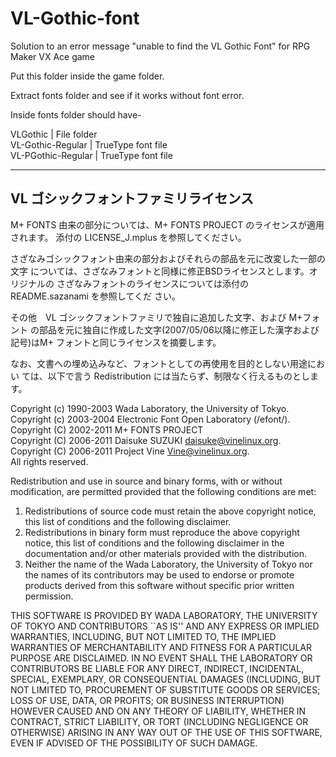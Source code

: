 # VL-Gothic-font
Solution to an error message "unable to find the VL Gothic Font" for RPG Maker VX Ace game

Put this folder inside the game folder.

Extract fonts folder and see if it works without font error.

Inside fonts folder should have-

VLGothic | File folder<br>
VL-Gothic-Regular | TrueType font file<br>
VL-PGothic-Regular | TrueType font file<br>

---

VL ゴシックフォントファミリライセンス
-------------------------------------

M+ FONTS 由来の部分については、M+ FONTS PROJECT のライセンスが適用されます。
添付の LICENSE_J.mplus を参照してください。

さざなみゴシックフォント由来の部分およびそれらの部品を元に改変した一部の文字
については、さざなみフォントと同様に修正BSDライセンスとします。オリジナルの
さざなみフォントのライセンスについては添付の README.sazanami を参照してくだ
さい。

その他　VL ゴシックフォントファミリで独自に追加した文字、および M+フォント
の部品を元に独自に作成した文字(2007/05/06以降に修正した漢字および記号)はM+
フォントと同じライセンスを摘要します。

なお、文書への埋め込みなど、フォントとしての再使用を目的としない用途におい
ては、以下で言う Redistribution には当たらず、制限なく行えるものとします。

Copyright (c) 1990-2003 Wada Laboratory, the University of Tokyo.<br>
Copyright (c) 2003-2004 Electronic Font Open Laboratory (/efont/).<br>
Copyright (C) 2002-2011 M+ FONTS PROJECT<br>
Copyright (C) 2006-2011 Daisuke SUZUKI <daisuke@vinelinux.org>.<br>
Copyright (C) 2006-2011 Project Vine <Vine@vinelinux.org>.<br>
All rights reserved.<br>

Redistribution and use in source and binary forms, with or without
modification, are permitted provided that the following conditions
are met:
1. Redistributions of source code must retain the above copyright notice,
   this list of conditions and the following disclaimer.
2. Redistributions in binary form must reproduce the above copyright notice,
   this list of conditions and the following disclaimer in the documentation
   and/or other materials provided with the distribution.
3. Neither the name of the Wada Laboratory, the University of Tokyo nor
   the names of its contributors may be used to endorse or promote products
   derived from this software without specific prior written permission.

THIS SOFTWARE IS PROVIDED BY WADA LABORATORY, THE UNIVERSITY OF TOKYO AND
CONTRIBUTORS ``AS IS'' AND ANY EXPRESS OR IMPLIED WARRANTIES, INCLUDING, BUT
NOT LIMITED TO, THE IMPLIED WARRANTIES OF MERCHANTABILITY AND FITNESS FOR A
PARTICULAR PURPOSE ARE DISCLAIMED.  IN NO EVENT SHALL THE LABORATORY OR
CONTRIBUTORS BE LIABLE FOR ANY DIRECT, INDIRECT, INCIDENTAL, SPECIAL,
EXEMPLARY, OR CONSEQUENTIAL DAMAGES (INCLUDING, BUT NOT LIMITED TO,
PROCUREMENT OF SUBSTITUTE GOODS OR SERVICES; LOSS OF USE, DATA, OR PROFITS;
OR BUSINESS INTERRUPTION) HOWEVER CAUSED AND ON ANY THEORY OF LIABILITY,
WHETHER IN CONTRACT, STRICT LIABILITY, OR TORT (INCLUDING NEGLIGENCE OR
OTHERWISE) ARISING IN ANY WAY OUT OF THE USE OF THIS SOFTWARE, EVEN IF
ADVISED OF THE POSSIBILITY OF SUCH DAMAGE.
